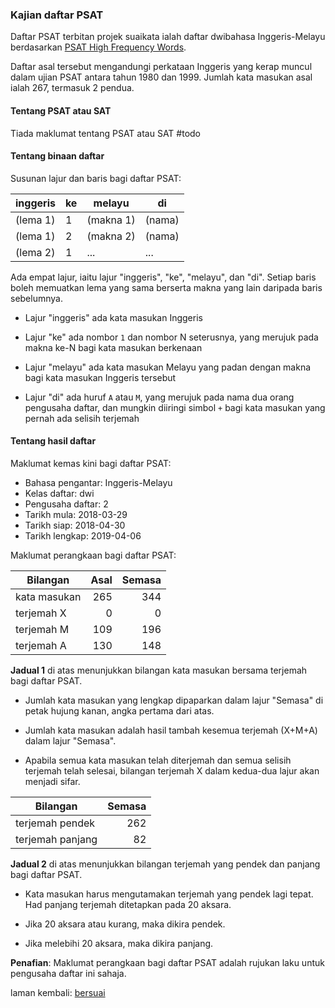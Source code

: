 ---
---

### Kajian daftar PSAT

Daftar PSAT terbitan projek suaikata ialah daftar dwibahasa
Inggeris-Melayu berdasarkan [PSAT High Frequency Words][a].

Daftar asal tersebut mengandungi perkataan Inggeris yang
kerap muncul dalam ujian PSAT antara tahun 1980 dan 1999.
Jumlah kata masukan asal ialah 267, termasuk 2 pendua.

#### Tentang PSAT atau SAT

Tiada maklumat tentang PSAT atau SAT #todo

#### Tentang binaan daftar

Susunan lajur dan baris bagi daftar PSAT:

| inggeris | ke | melayu    | di     |
| -------- | -- | --------- | ------ |
| (lema 1) | 1  | (makna 1) | (nama) |
| (lema 1) | 2  | (makna 2) | (nama) |
| (lema 2) | 1  | ...       | ...    |

Ada empat lajur, iaitu lajur "inggeris", "ke", "melayu",
dan "di". Setiap baris boleh memuatkan lema yang sama
berserta makna yang lain daripada baris sebelumnya.

- Lajur "inggeris" ada kata masukan Inggeris

- Lajur "ke" ada nombor `1` dan nombor N seterusnya, yang
merujuk pada makna ke-N bagi kata masukan berkenaan

- Lajur "melayu" ada kata masukan Melayu yang padan dengan
makna bagi kata masukan Inggeris tersebut

- Lajur "di" ada huruf `A` atau `M`, yang merujuk pada nama
dua orang pengusaha daftar, dan mungkin diiringi simbol `+`
bagi kata masukan yang pernah ada selisih terjemah

#### Tentang hasil daftar

Maklumat kemas kini bagi daftar PSAT:

- Bahasa pengantar: Inggeris-Melayu
- Kelas daftar: dwi
- Pengusaha daftar: 2
- Tarikh mula: 2018-03-29
- Tarikh siap: 2018-04-30
- Tarikh lengkap: 2019-04-06

Maklumat perangkaan bagi daftar PSAT:

| Bilangan     | Asal    | Semasa  |
| ------------ | -------:| -------:|
| kata masukan | 265     | 344     |
| terjemah X   | 0       | 0       |
| terjemah M   | 109     | 196     |
| terjemah A   | 130     | 148     |

**Jadual 1** di atas menunjukkan bilangan kata masukan
bersama terjemah bagi daftar PSAT.

- Jumlah kata masukan yang lengkap dipaparkan dalam lajur
"Semasa" di petak hujung kanan, angka pertama dari atas.

- Jumlah kata masukan adalah hasil tambah kesemua terjemah
(X+M+A) dalam lajur "Semasa".

- Apabila semua kata masukan telah diterjemah dan semua
selisih terjemah telah selesai, bilangan terjemah X dalam
kedua-dua lajur akan menjadi sifar.

| Bilangan          | Semasa  |
| ----------------- | -------:|
| terjemah pendek   | 262     |
| terjemah panjang  | 82      |

**Jadual 2** di atas menunjukkan bilangan terjemah yang
pendek dan panjang bagi daftar PSAT.

- Kata masukan harus mengutamakan terjemah yang pendek lagi
tepat. Had panjang terjemah ditetapkan pada 20 aksara.

- Jika 20 aksara atau kurang, maka dikira pendek.

- Jika melebihi 20 aksara, maka dikira panjang.

**Penafian**: Maklumat perangkaan bagi daftar PSAT adalah
rujukan laku untuk pengusaha daftar ini sahaja.

laman kembali: [bersuai][0]

  [0]: ../bersuai.md
  [a]: https://web.archive.org/web/20170427204836/http://cabrinihigh.com/academics/psatwords
